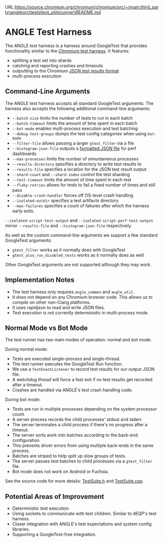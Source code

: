 URL:https://source.chromium.org/chromium/chromium/src/+/main:third_party\angle\src\tests\test_utils\runner\README.md
# ANGLE Test Harness

The ANGLE test harness is a harness around GoogleTest that provides functionality similar to the
[Chromium test harness][BaseTest]. It features:

 * splitting a test set into shards
 * catching and reporting crashes and timeouts
 * outputting to the Chromium [JSON test results format][JSONFormat]
 * multi-process execution

## Command-Line Arguments

The ANGLE test harness accepts all standard GoogleTest arguments. The harness also accepts the
following additional command-line arguments:

 * `--batch-size` limits the number of tests to run in each batch
 * `--batch-timeout` limits the amount of time spent in each batch
 * `--bot-mode` enables multi-process execution and test batching
 * `--debug-test-groups` dumps the test config categories when using `bot-mode`
 * `--filter-file` allows passing a larger `gtest_filter` via a file
 * `--histogram-json-file` outputs a [formatted JSON file][HistogramSet] for perf dashboards
 * `--max-processes` limits the number of simuntaneous processes
 * `--results-directory` specifies a directory to write test results to
 * `--results-file` specifies a location for the JSON test result output
 * `--shard-count` and `--shard-index` control the test sharding
 * `--test-timeout` limits the amount of time spent in each test
 * `--flaky-retries` allows for tests to fail a fixed number of times and still pass
 * `--disable-crash-handler` forces off OS-level crash handling
 * `--isolated-outdir` specifies a test artifacts directory
 * `--max-failures` specifies a count of failures after which the harness early exits.

`--isolated-script-test-output` and `--isolated-script-perf-test-output` mirror `--results-file`
and `--histogram-json-file` respectively.

As well as the custom command-line arguments we support a few standard GoogleTest arguments:

 * `gtest_filter` works as it normally does with GoogleTest
 * `gtest_also_run_disabled_tests` works as it normally does as well

Other GoogleTest arguments are not supported although they may work.

## Implementation Notes

 * The test harness only requires `angle_common` and `angle_util`.
 * It does not depend on any Chromium browser code. This allows us to compile on other non-Clang platforms.
 * It uses rapidjson to read and write JSON files.
 * Test execution is not currently deterministic in multi-process mode.

## Normal Mode vs Bot Mode

The test runner has two main modes of operation: normal and *bot mode*.

During normal mode:

 * Tests are executed single-process and single-thread.
 * The test runner executes the GoogleTest Run function.
 * We use a `TestEventListener` to record test results for our output JSON file.
 * A *watchdog thread* will force a fast exit if no test results get recorded after a timeout.
 * Crashes are handled via ANGLE's test crash handling code.

During bot mode:

 * Tests are run in multiple processes depending on the system processor count.
 * A server process records the child processes' stdout and stderr.
 * The server terminates a child process if there's no progress after a timeout.
 * The server sorts work into batches according to the back-end configuration.
 * This prevents driver errors from using multiple back-ends in the same process.
 * Batches are striped to help split up slow groups of tests.
 * The server passes test batches to child processes via a `gtest_filter` file.
 * Bot mode does not work on Android or Fuchsia.

See the source code for more details: [TestSuite.h](TestSuite.h) and [TestSuite.cpp](TestSuite.cpp).

## Potential Areas of Improvement

 * Deterministic test execution.
 * Using sockets to communicate with test children. Similar to dEQP's test harness.
 * Closer integration with ANGLE's test expectations and system config libraries.
 * Supporting a GoogleTest-free integration.

[BaseTest]: https://chromium.googlesource.com/chromium/src/+/refs/heads/main/base/test/
[JSONFormat]: https://chromium.googlesource.com/chromium/src/+/main/docs/testing/json_test_results_format.md
[HistogramSet]: https://chromium.googlesource.com/catapult/+/HEAD/docs/histogram-set-json-format.md
